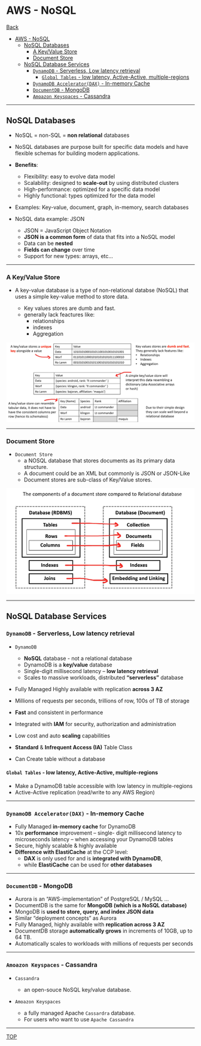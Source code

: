 # AWS - NoSQL

[Back](../index.md)

- [AWS - NoSQL](#aws---nosql)
  - [NoSQL Databases](#nosql-databases)
    - [A Key/Value Store](#a-keyvalue-store)
    - [Document Store](#document-store)
  - [NoSQL Database Services](#nosql-database-services)
    - [`DynamoDB` - Serverless, Low latency retrieval](#dynamodb---serverless-low-latency-retrieval)
      - [`Global Tables` - low latency, Active-Active, multiple-regions](#global-tables---low-latency-active-active-multiple-regions)
    - [`DynamoDB Accelerator(DAX)` - In-memory Cache](#dynamodb-acceleratordax---in-memory-cache)
    - [`DocumentDB` - MongoDB](#documentdb---mongodb)
    - [`Amoazon Keyspaces` - Cassandra](#amoazon-keyspaces---cassandra)

---

## NoSQL Databases

- NoSQL = non-SQL = **non relational** databases
- NoSQL databases are purpose built for specific data models and have flexible schemas for building modern applications.
- **Benefits**:
  - Flexibility: easy to evolve data model
  - Scalability: designed to **scale-out** by using distributed clusters
  - High-performance: optimized for a specific data model
  - Highly functional: types optimized for the data model
- Examples: Key-value, document, graph, in-memory, search databases

- NoSQL data example: JSON
  - JSON = JavaScript Object Notation
  - **JSON is a common form** of data that fits into a NoSQL model
  - Data can be **nested**
  - **Fields can change** over time
  - Support for new types: arrays, etc…

---

### A Key/Value Store

- A key-value database is a type of non-relational databse (NoSQL) that uses a simple key-value method to store data.

  - Key values stores are dumb and fast.
  - generally lack feactures like:
    - relationships
    - indexes
    - Aggregation

![key-value](./pic/database_key_value.png)

---

### Document Store

- `Document Store`
  - a NOSQL database that stores documents as its primary data structure.
  - A document could be an XML but commonly is JSON or JSON-Like
  - Document stores are sub-class of Key/Value stores.

![document store](./pic/database_document_store.png)

---

## NoSQL Database Services

### `DynamoDB` - Serverless, Low latency retrieval

- `DynamoDB`

  - **NoSQL** database - not a relational database
  - DynamoDB is a **key/value** database
  - Single-digit millisecond latency – **low latency retrieval**
  - Scales to massive workloads, distributed **“serverless”** database

- Fully Managed Highly available with replication **across 3 AZ**
- Millions of requests per seconds, trillions of row, 100s of TB of storage
- **Fast** and consistent in performance
- Integrated with **IAM** for security, authorization and administration
- Low cost and auto **scaling** capabilities
- **Standard** & **Infrequent Access (IA)** Table Class
- Can Create table without a database

#### `Global Tables` - low latency, Active-Active, multiple-regions

- Make a DynamoDB table accessible with low latency in multiple-regions
- Active-Active replication (read/write to any AWS Region)

---

### `DynamoDB Accelerator(DAX)` - In-memory Cache

- Fully Managed **in-memory cache** for DynamoDB
- 10x **performance** improvement – single- digit millisecond latency to microseconds latency – when accessing your DynamoDB tables
- Secure, highly scalable & highly available
- **Difference with ElastiCache** at the CCP level:
  - **DAX** is only used for and is **integrated with DynamoDB**,
  - while **ElastiCache** can be used for **other databases**

---

### `DocumentDB` - MongoDB

- Aurora is an “AWS-implementation” of PostgreSQL / MySQL …
- DocumentDB is the same for **MongoDB (which is a NoSQL database)**
- MongoDB is **used to store, query, and index JSON data**
- Similar “deployment concepts” as Aurora
- Fully Managed, highly available with **replication across 3 AZ**
- DocumentDB storage **automatically grows** in increments of 10GB, up to 64 TB.
- Automatically scales to workloads with millions of requests per seconds

---

### `Amoazon Keyspaces` - Cassandra

- `Cassandra`

  - an open-souce NoSQL key/value database.

- `Amoazon Keyspaces`

  - a fully managed Apache `Cassardra` database.
  - For users who want to use `Apache Cassandra`

---

[TOP](#aws---nosql)
